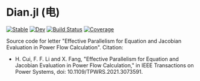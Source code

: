 # Dian.jl (电)

[![Stable](https://img.shields.io/badge/docs-stable-blue.svg)](https://cuihantao.github.io/Dian.jl/stable)
[![Dev](https://img.shields.io/badge/docs-dev-blue.svg)](https://cuihantao.github.io/Dian.jl/dev)
[![Build Status](https://travis-ci.com/cuihantao/Dian.jl.svg?branch=master)](https://travis-ci.com/cuihantao/Dian.jl)
[![Coverage](https://codecov.io/gh/cuihantao/Dian.jl/branch/master/graph/badge.svg)](https://codecov.io/gh/cuihantao/Dian.jl)

Source code for letter "Effective Parallelism for Equation and Jacobian Evaluation in Power Flow Calculation". Citation:

- H. Cui, F. F. Li and X. Fang, "Effective Parallelism for Equation and Jacobian Evaluation in Power Flow Calculation," in IEEE Transactions on Power Systems, doi: 10.1109/TPWRS.2021.3073591.
